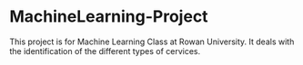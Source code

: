 # MachineLearning-Project

This project is for Machine Learning Class at Rowan University. It deals with the identification of the different types of cervices.

